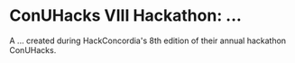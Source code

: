 # ConUHacks VIII Hackathon: ...
A ... created during HackConcordia's 8th edition of their annual hackathon ConUHacks.
